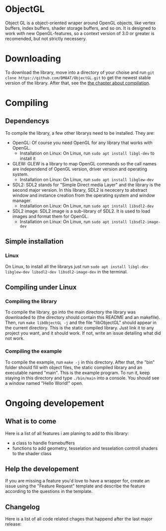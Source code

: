 # ObjectGL
Object GL is a object-oriented wraper around OpenGL objects, like vertex buffers, index buffers, shader storage buffers, and so on. It is designed to work with new OpenGL-features, so a context version of 3.0 or greater is recomended, but not strictly necessery. 
# Downloading
To download the library, move into a directory of your choise and run `git clone https://github.com/DM8AT/ObjectGL.git` to get the newest stable version of the library. After that, see the [the chapter about compilation](#compiling). 
# Compiling
## Dependencys
To compile the library, a few other librarys need to be installed. They are:
 - OpenGL: Of course you need OpenGL for any library that works with OpenGL. 
    - Installation on Linux: On Linux, run `sudo apt install libgl-dev` to install it
 - GLEW: GLEW is a library to map OpenGL commands so the call names are independend of OpenGL version, driver version and operating system. 
    - Installation on Linux: On Linux, run `sudo apt install libglew-dev`
 - SDL2: SDL2 stands for "Simple Direct media Layer" and the library is the second major version. In this library, SDL2 is nececery to abstract window and instance creation from the operating system and window manager. 
    - Installation on Linux: On Linux, run `sudo apt install libsdl2-dev`
 - SDL2 image: SDL2 image is a sub-library of SDL2. It is used to load images and format them for OpenGL. 
    - Installation on Linux: On Linux, run `sudo apt install libsdl2-image-dev`
## Simple installation
### Linux
On Linux, to install all the librarys just run 
`sudo apt install libgl-dev libglew-dev libsdl2-dev libsdl2-image-dev` in the terminal. 
## Compiling under Linux
### Compiling the library
To compile the library, go into the main directory the library was downloaded to (the directory should contain this README and an makefile). Then, run `make libObjectGL -j` and the file "libObjectGL" should appear in the current directory. This is the static compiled library. Just link it to any project you want, and it should work. If not, write an issue detailing what did not work. 
### Compiling the example
To compile the example, run `make -j` in this directory. After that, the "bin" folder should fill with object files, the static compiled library and an executable named "main". This is the example program. To run it, keep staying in this directory and type `./bin/main` into a console. You should see a window named "Hello World!" open. 

# Ongoing developement
## What is to come
Here is a list of all features i am planing to add to this library:
- a class to handle framebuffers
- functions to add geometry, tesselation and tesselation controll shaders to the shader class

## Help the developement
If you are missing a feature you'd love to have a wrapper for, create an issue using the "Feature Request" template and describe the feature according to the questions in the template. 

## Changelog
Here is a list of all code related chages that happend after the last major release:
